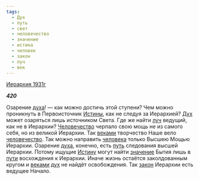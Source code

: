 ```yaml
---
tags:
  - Дух
  - путь
  - свет
  - человечество
  - значение
  - истина
  - человек
  - закон
  - луч
  - век
---
```

[Иерархия 1931г](https://127.0.0.1:4002/agni/1931)

___420___

Озарение [духа](../../../tags/#[Дух](../../../tags/#Дух))! — как можно достичь этой ступени? Чем можно проникнуть в Первоисточник [Истины](../../../tags/#истина), как не следуя за Иерархией? [Дух](../../../tags/#Дух) может озаряться лишь источником Света. Где же найти [луч](../../../tags/#луч) ведущий, как не в Иерархии? [Человечество](../../../tags/#[человечество](../../../tags/#человечество)) черпало свою мощь не из самого себя, но из великой Иерархии. Так [веками](../../../tags/#[век](../../../tags/#век)) творчество Наше вело [человечество](../../../tags/#человечество). Так можно направить [человека](../../../tags/#человек) только Высшею Мощью Иерархии. Озарение [духа](../../../tags/#[Дух](../../../tags/#Дух)), конечно, есть [путь](../../../tags/#путь) следования высшей Иерархии. Потому ищущие [Истину](../../../tags/#истина) могут найти [значение](../../../tags/#значение) Бытия лишь в [пути](../../../tags/#путь) восхождения к Иерархии. Иначе жизнь остаётся заколдованным кругом и [веками](../../../tags/#[век](../../../tags/#век)) [дух](../../../tags/#Дух) не найдёт освобождения. Так [закон](../../../tags/#закон) Иерархии есть ведущее Начало.   

